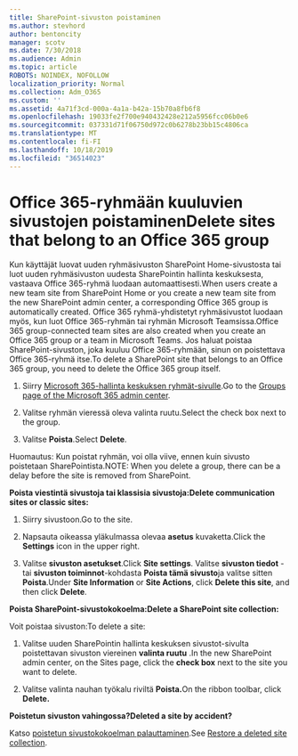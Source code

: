 ```yaml
---
title: SharePoint-sivuston poistaminen
ms.author: stevhord
author: bentoncity
manager: scotv
ms.date: 7/30/2018
ms.audience: Admin
ms.topic: article
ROBOTS: NOINDEX, NOFOLLOW
localization_priority: Normal
ms.collection: Adm_O365
ms.custom: ''
ms.assetid: 4a71f3cd-000a-4a1a-b42a-15b70a8fb6f8
ms.openlocfilehash: 19033fe2f700e940432428e212a5956fcc06b0e6
ms.sourcegitcommit: 037331d71f06750d972c0b6278b23bb15c4806ca
ms.translationtype: MT
ms.contentlocale: fi-FI
ms.lasthandoff: 10/18/2019
ms.locfileid: "36514023"
---
```

# <a name="delete-sites-that-belong-to-an-office-365-group"></a><span data-ttu-id="d0d91-102">Office 365-ryhmään kuuluvien sivustojen poistaminen</span><span class="sxs-lookup"><span data-stu-id="d0d91-102">Delete sites that belong to an Office 365 group</span></span>

<span data-ttu-id="d0d91-103">Kun käyttäjät luovat uuden ryhmäsivuston SharePoint Home-sivustosta tai luot uuden ryhmäsivuston uudesta SharePointin hallinta keskuksesta, vastaava Office 365-ryhmä luodaan automaattisesti.</span><span class="sxs-lookup"><span data-stu-id="d0d91-103">When users create a new team site from SharePoint Home or you create a new team site from the new SharePoint admin center, a corresponding Office 365 group is automatically created.</span></span> <span data-ttu-id="d0d91-104">Office 365 ryhmä-yhdistetyt ryhmäsivustot luodaan myös, kun luot Office 365-ryhmän tai ryhmän Microsoft Teamsissa.</span><span class="sxs-lookup"><span data-stu-id="d0d91-104">Office 365 group-connected team sites are also created when you create an Office 365 group or a team in Microsoft Teams.</span></span> <span data-ttu-id="d0d91-105">Jos haluat poistaa SharePoint-sivuston, joka kuuluu Office 365-ryhmään, sinun on poistettava Office 365-ryhmä itse.</span><span class="sxs-lookup"><span data-stu-id="d0d91-105">To delete a SharePoint site that belongs to an Office 365 group, you need to delete the Office 365 group itself.</span></span> 
  
1. <span data-ttu-id="d0d91-106">Siirry [Microsoft 365-hallinta keskuksen ryhmät-sivulle](https://portal.office.com/adminportal/home#/groups).</span><span class="sxs-lookup"><span data-stu-id="d0d91-106">Go to the [Groups page of the Microsoft 365 admin center](https://portal.office.com/adminportal/home#/groups).</span></span>
    
2. <span data-ttu-id="d0d91-107">Valitse ryhmän vieressä oleva valinta ruutu.</span><span class="sxs-lookup"><span data-stu-id="d0d91-107">Select the check box next to the group.</span></span>
    
3. <span data-ttu-id="d0d91-108">Valitse **Poista**.</span><span class="sxs-lookup"><span data-stu-id="d0d91-108">Select **Delete**.</span></span>
    
<span data-ttu-id="d0d91-109">Huomautus: Kun poistat ryhmän, voi olla viive, ennen kuin sivusto poistetaan SharePointista.</span><span class="sxs-lookup"><span data-stu-id="d0d91-109">NOTE: When you delete a group, there can be a delay before the site is removed from SharePoint.</span></span>
  
<span data-ttu-id="d0d91-110">**Poista viestintä sivustoja tai klassisia sivustoja:**</span><span class="sxs-lookup"><span data-stu-id="d0d91-110">**Delete communication sites or classic sites:**</span></span>

1. <span data-ttu-id="d0d91-111">Siirry sivustoon.</span><span class="sxs-lookup"><span data-stu-id="d0d91-111">Go to the site.</span></span>
  
2. <span data-ttu-id="d0d91-112">Napsauta oikeassa yläkulmassa olevaa **asetus** kuvaketta.</span><span class="sxs-lookup"><span data-stu-id="d0d91-112">Click the **Settings** icon in the upper right.</span></span> 
  
3. <span data-ttu-id="d0d91-113">Valitse **sivuston asetukset**.</span><span class="sxs-lookup"><span data-stu-id="d0d91-113">Click **Site settings**.</span></span> <span data-ttu-id="d0d91-114">Valitse **sivuston tiedot** -tai **sivuston toiminnot**-kohdasta **Poista tämä sivusto**ja valitse sitten **Poista**.</span><span class="sxs-lookup"><span data-stu-id="d0d91-114">Under **Site Information** or **Site Actions**, click **Delete this site**, and then click **Delete**.</span></span>
  
<span data-ttu-id="d0d91-115">**Poista SharePoint-sivustokokoelma:**</span><span class="sxs-lookup"><span data-stu-id="d0d91-115">**Delete a SharePoint site collection:**</span></span>

<span data-ttu-id="d0d91-116">Voit poistaa sivuston:</span><span class="sxs-lookup"><span data-stu-id="d0d91-116">To delete a site:</span></span>
  
1. <span data-ttu-id="d0d91-117">Valitse uuden SharePointin hallinta keskuksen sivustot-sivulta poistettavan sivuston viereinen **valinta ruutu** .</span><span class="sxs-lookup"><span data-stu-id="d0d91-117">In the new SharePoint admin center, on the Sites page, click the **check box** next to the site you want to delete.</span></span> 
    
2. <span data-ttu-id="d0d91-118">Valitse valinta nauhan työkalu riviltä **Poista.**</span><span class="sxs-lookup"><span data-stu-id="d0d91-118">On the ribbon toolbar, click **Delete.**</span></span>
    
<span data-ttu-id="d0d91-119">**Poistetun sivuston vahingossa?**</span><span class="sxs-lookup"><span data-stu-id="d0d91-119">**Deleted a site by accident?**</span></span>

<span data-ttu-id="d0d91-120">Katso [poistetun sivustokokoelman palauttaminen](https://go.microsoft.com/fwlink/?linkid=867660).</span><span class="sxs-lookup"><span data-stu-id="d0d91-120">See [Restore a deleted site collection](https://go.microsoft.com/fwlink/?linkid=867660).</span></span>
  


